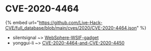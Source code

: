 # CVE-2020-4464
{% embed url="https://github.com/Live-Hack-CVE/full_database/blob/main/cves/2020/CVE-2020-4464.json" %}

* silentsignal ~> [WebSphere-WSIF-gadget](https://www.alice-snow.ru/2020/database/cve-2020-4464/websphere-wsif-gadget-silentsignal)
* yonggui-li ~> [CVE-2020-4464-and-CVE-2020-4450](https://www.alice-snow.ru/2020/database/cve-2020-4464/cve-2020-4464-and-cve-2020-4450-yonggui-li)